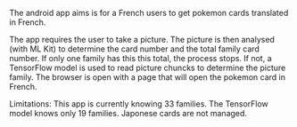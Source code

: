 The android app aims is for a French users to get pokemon cards translated in French.

The app requires the user to take a picture. The picture is then analysed (with ML Kit) to determine the card number and the total family card number.
If only one family has this this total, the process stops. If not, a TensorFlow model is used to read picture chuncks to determine the picture family.
The browser is open with a page that will open the pokemon card in French.

Limitations:
This app is currently knowing 33 families. The TensorFlow model knows only 19 families.
Japonese cards are not managed.
